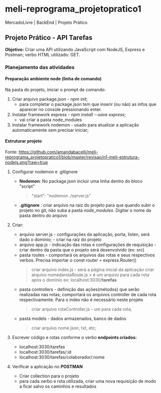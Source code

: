 # meli-reprograma_projetopratico1
MercadoLivre | BackEnd | Projeto Prático

## Projeto Prático - API Tarefas

**Objetivo:** Criar uma API utilizando JavaScript com NodeJS, Express e Postman; verbo HTML utilizado: GET.

### Planejamento das atividades

#### Preparação ambiente node (linha de comando)

Na pasta do projeto, iniciar o prompt de comando:

1. Criar arquivo package.json - *npm init*;
      - para completar o package.json tem que inserir (ou não) as infos que aparecer no console pressionando enter.
2. Instalar framework express - *npm install --save express*;
      - vai criar a pasta node_modules
3. Instalar framework nodemon - usado para atualizar a aplicação automaticamente sem precisar iniciar;

#### Estruturar projeto
Fonte: https://github.com/amandabacelli/meli-reprograma_projetopratico1/blob/master/revisao/n1-meli-estrutura-nodejs.png?raw=true

1. Configurar nodemon e .gitignore
    - **Nodemon**: No package.json incluir uma linha dentro do bloco "script"
       > "start": "nodemon ./server.js"
    - **.gitignore** : criar arquivo na raiz do projeto para que quando subir o projeto no git, não suba a pasta *node_modules*. Digitar o nome da pasta dentro do arquivo
    

2. Criar:
    - arquivo server.js - configurações da aplicação, porta, listen, será dado o domínio; - criar na raiz do projeto
    - arquivo app.js  - indicação das rotas e configurações de requisição - criar dentro da pasta que o projeto será desenvolvido (ex: src)
    - pasta routes - comportará os arquivos das rotas e seus respectivos verbos. Precisa importar o const router = express.Router()
       > criar arquivo index.js - será a página inicial da aplicação
       > criar arquivo nomedarotaRoute.js > é um arquivo para cada rota após o domínio ex: localhost:3030/**tarefas**
    - pasta controllers - definição das ações(métodos) que serão realizadas nas rotas; comportará os arquivos controller de cada rota respectivamente. Para o index não é necessário neste projeto
       > criar arquivo rotaController.js - um para cada rota;
    - pasta models - dados armazenados, banco de dados
       > criar arquivo nome.json, txt, etc;
       
3. Escrever código e rotas conforme o verbo
    **endpoints criados:**
    - localhost:3030/tarefas
    - localhost:3030/tarefas/:id
    - localhost:3030/tarefas/colaborador/:nome


4. Verificar a aplicação no **POSTMAN**
    - Criar collection para o projeto
    - para cada verbo e rota utilizada, criar uma nova requisição de modo a ficar salvo os caminhos e resultados
    

    
    


